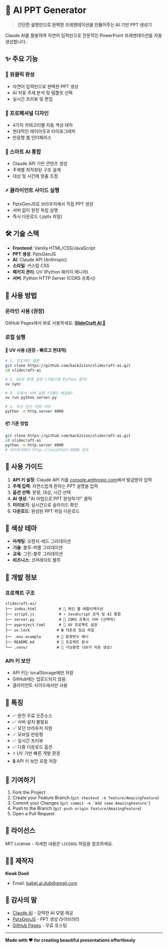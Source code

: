 # 🚀 AI PPT Generator

> **간단한 설명만으로 완벽한 프레젠테이션을 만들어주는 AI 기반 PPT 생성기**

Claude AI를 활용하여 자연어 입력만으로 전문적인 PowerPoint 프레젠테이션을 자동 생성합니다.

## ✨ 주요 기능

### 🎯 원클릭 완성
- 자연어 입력만으로 완벽한 PPT 생성
- AI 자동 주제 분석 및 템플릿 선택  
- 실시간 프리뷰 및 편집

### 🎨 프로페셔널 디자인
- 4가지 카테고리별 자동 색상 테마
- 현대적인 레이아웃과 타이포그래피
- 반응형 웹 인터페이스

### 🤖 스마트 AI 통합
- Claude API 기반 콘텐츠 생성
- 주제별 최적화된 구조 설계
- 대상 및 시간에 맞춤 조정

### ⚡ 클라이언트 사이드 실행
- PptxGenJS로 브라우저에서 직접 PPT 생성
- 서버 없이 완전 독립 실행
- 즉시 다운로드 (.pptx 파일)

## 🛠️ 기술 스택

- **Frontend**: Vanilla HTML/CSS/JavaScript
- **PPT 생성**: PptxGenJS
- **AI**: Claude API (Anthropic)
- **스타일**: 커스텀 CSS
- **패키지 관리**: UV (Python 패키지 매니저)
- **서버**: Python HTTP Server (CORS 프록시)

## 🚀 사용 방법

### 온라인 사용 (권장)
GitHub Pages에서 바로 사용하세요: **[SlideCraft AI 🔗](https://back2zion.github.io/slidecraft-ai/)**

### 로컬 실행

#### 🚀 UV 사용 (권장 - 빠르고 현대적)
```bash
# 1. 프로젝트 클론
git clone https://github.com/back2zion/slidecraft-ai.git
cd slidecraft-ai

# 2. UV로 환경 설정 (자동으로 Python 설치)
uv sync

# 3. 프록시 서버 실행 (CORS 해결용)
uv run python server.py

# 4. 또는 단순 파일 서버
python -m http.server 8000
```

#### 📦 기존 방법
```bash
git clone https://github.com/back2zion/slidecraft-ai.git
cd slidecraft-ai
python -m http.server 8000
# 브라우저에서 http://localhost:8000 접속
```

## 📝 사용 가이드

1. **API 키 설정**: Claude API 키를 [console.anthropic.com](https://console.anthropic.com/)에서 발급받아 입력
2. **주제 입력**: 자연스럽게 원하는 PPT 설명을 입력
3. **옵션 선택**: 분량, 대상, 시간 선택
4. **AI 생성**: "AI 마법으로 PPT 완성하기!" 클릭
5. **미리보기**: 실시간으로 슬라이드 확인
6. **다운로드**: 완성된 PPT 파일 다운로드

## 🎨 색상 테마

- **마케팅**: 오렌지-레드 그라데이션
- **기술**: 블루-퍼플 그라데이션  
- **교육**: 그린-블루 그라데이션
- **비즈니스**: 코퍼레이트 블루

## 🔧 개발 정보

### 프로젝트 구조
```
slidecraft-ai/
├── index.html          # 🎨 메인 웹 애플리케이션
├── script.js           # ⚡ JavaScript 로직 및 AI 통합
├── server.py           # 🔧 CORS 프록시 서버 (선택적)
├── pyproject.toml      # 🚀 UV 프로젝트 설정
├── uv.lock            # 🔒 의존성 잠금 파일
├── .env.example       # 🔑 환경변수 예시
├── README.md          # 📖 프로젝트 문서
└── .venv/             # 🐍 가상환경 (UV가 자동 생성)
```

### API 키 보안
- API 키는 localStorage에만 저장
- GitHub에는 업로드되지 않음
- 클라이언트 사이드에서만 사용

## 🌟 특징

- ✅ 완전 무료 오픈소스
- ✅ 서버 설치 불필요
- ✅ 모던 브라우저 지원
- ✅ 모바일 반응형
- ✅ 실시간 프리뷰
- ✅ 다중 다운로드 옵션
- ⚡ UV 기반 빠른 개발 환경
- 🔒 API 키 보안 로컬 저장

## 🤝 기여하기

1. Fork the Project
2. Create your Feature Branch (`git checkout -b feature/AmazingFeature`)
3. Commit your Changes (`git commit -m 'Add some AmazingFeature'`)
4. Push to the Branch (`git push origin feature/AmazingFeature`)
5. Open a Pull Request

## 📄 라이선스

MIT License - 자세한 내용은 `LICENSE` 파일을 참조하세요.

## 👨‍💻 제작자

**Kwak Dooil**
- Email: [babel.ai.dub@gmail.com](mailto:babel.ai.dub@gmail.com)

## 🙏 감사의 말

- [Claude AI](https://claude.ai) - 강력한 AI 모델 제공
- [PptxGenJS](https://gitbrent.github.io/PptxGenJS/) - PPT 생성 라이브러리
- [GitHub Pages](https://pages.github.com/) - 무료 호스팅

---

**Made with ❤️ for creating beautiful presentations effortlessly**